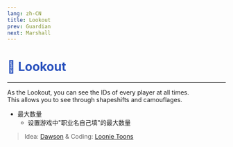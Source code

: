 ```yaml
---
lang: zh-CN
title: Lookout
prev: Guardian
next: Marshall
---
```


# <font color="#2a52be">🔭 <b>Lookout</b></font> <Badge text="Power" type="tip" vertical="middle"/>

***

As the Lookout, you can see the IDs of every player at all times.<br>
This allows you to see through shapeshifts and camouflages.

- 最大数量
  - 设置游戏中"职业名自己填"的最大数量

> Idea: [Dawson](#) & Coding: [Loonie Toons](https://github.com/Loonie-Toons)
